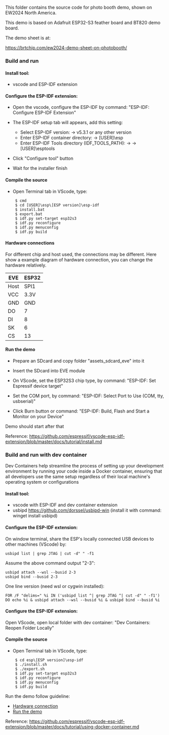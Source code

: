 
This folder contains the source code for photo booth demo, shown on EW2024 North America.

This demo is based on Adafruit ESP32-S3 feather board and BT820 demo board.

The demo sheet is at:

https://brtchip.com/ew2024-demo-sheet-on-photobooth/

### Build and run

#### Install tool:
 - vscode and ESP-IDF extension
  
#### Configure the ESP-IDF extension:
 - Open the vscode, configure the ESP-IDF by command: "ESP-IDF: Configure ESP-IDF Extension"
 - The ESP-IDF setup tab will appears, add this setting:
	  - Select ESP-IDF version: -> v5.3.1 or any other version
      - Enter ESP-IDF container directory: -> [USER]\esp
      - Enter ESP-IDF Tools directory (IDF_TOOLS_PATH): ->  -> [USER]\esptools

 - Click "Configure tool" button
 - Wait for the installer finish

#### Compile the source
 - Open Terminal tab in VScode, type:
 
        $ cmd
        $ cd [USER]\esp\[ESP version]\esp-idf
    	$ install.bat
    	$ export.bat
    	$ idf.py set-target esp32s3
    	$ idf.py reconfigure
    	$ idf.py menuconfig
    	$ idf.py build

#### Hardware connections

For different chip and host used, the connections may be different. Here show a example diagram of hardware connection, you can change the hardware relatively.

| EVE  | ESP32 |
| ---- | ----- |
| Host | SPI1  |
| VCC  | 3.3V  |
| GND  | GND   |
| DO   | 7     |
| DI   | 8     |
| SK   | 6     |
| CS   | 13    |

#### Run the demo
 - Prepare an SDcard and copy folder "assets_sdcard_eve" into it
 - Insert the SDcard into EVE module

 - On VScode, set the ESP32S3 chip type, by command: "ESP-IDF: Set Espressif device target"
 - Set the COM port, by command: "ESP-IDF: Select Port to Use (COM, tty, usbserial)"
 - Click Burn button or command: "ESP-IDF: Build, Flash and Start a Monitor on your Device"

Demo should start after that

Reference: https://github.com/espressif/vscode-esp-idf-extension/blob/master/docs/tutorial/install.md

### Build and run with dev container
Dev Containers help streamline the process of setting up your development environment by running your code inside a Docker container, ensuring that all developers use the same setup regardless of their local machine's operating system or configurations

#### Install tool:
 - vscode with ESP-IDF and dev container extension
 - usbipd https://github.com/dorssel/usbipd-win (install it with command: winget install usbipd)

#### Configure the ESP-IDF extension:

On window terminal, share the ESP's locally connected USB devices to other machines (VScode) by:

    usbipd list | grep JTAG | cut -d" " -f1

Assume the above command output "2-3":

    usbipd attach --wsl --busid 2-3
    usbipd bind --busid 2-3

One line version (need wsl or cygwin installed):

    FOR /F "delims=" %i IN ('usbipd list ^| grep JTAG ^| cut -d" " -f1') DO echo %i & usbipd attach --wsl --busid %i & usbipd bind --busid %i

#### Configure the ESP-IDF extension:
Open VScode, open local folder with dev container: "Dev Containers: Reopen Folder Locally"

#### Compile the source
 - Open Terminal tab in VScode, type:
 
        $ cd esp\[ESP version]\esp-idf
    	$ ./install.sh
    	$ ./export.sh
    	$ idf.py set-target esp32s3
    	$ idf.py reconfigure
    	$ idf.py menuconfig
    	$ idf.py build

Run the demo follow guideline:
 - [Hardware connection](#hardware-connections)
 - [Run the demo](#run-the-demo)

Reference: https://github.com/espressif/vscode-esp-idf-extension/blob/master/docs/tutorial/using-docker-container.md


